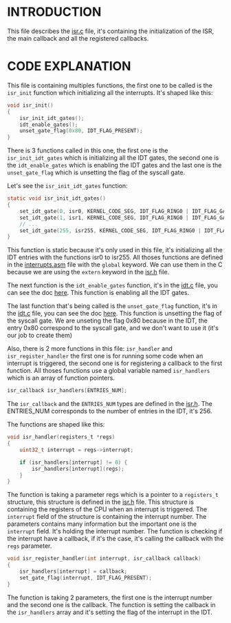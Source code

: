 # INTRODUCTION

This file describes the [isr.c](../../../src/interrupts/isr.c) file, it's containing the initialization of the ISR, the main callback and all the registered callbacks.

# CODE EXPLANATION

This file is containing multiples functions, the first one to be called is the `isr_init` function which initializing all the interrupts. It's shaped like this:
```c
void isr_init()
{
    isr_init_idt_gates();
    idt_enable_gates();
    unset_gate_flag(0x80, IDT_FLAG_PRESENT);
}
```
There is 3 functions called in this one, the first one is the `isr_init_idt_gates` which is initializing all the IDT gates, the second one is the `idt_enable_gates` which is enabling the IDT gates and the last one is the `unset_gate_flag` which is unsetting the flag of the syscall gate.

Let's see the `isr_init_idt_gates` function:
```c
static void isr_init_idt_gates()
{
    set_idt_gate(0, isr0, KERNEL_CODE_SEG, IDT_FLAG_RING0 | IDT_FLAG_GATE_32BIT_INT);
    set_idt_gate(1, isr1, KERNEL_CODE_SEG, IDT_FLAG_RING0 | IDT_FLAG_GATE_32BIT_INT);
    // ...
    set_idt_gate(255, isr255, KERNEL_CODE_SEG, IDT_FLAG_RING0 | IDT_FLAG_GATE_32BIT_INT);
}
```
This function is static because it's only used in this file, it's initializing all the IDT entries with the functions isr0 to isr255. All thoses functions are defined in the [interrupts.asm](../../../src/interrupts/interrupts.asm) file with the `global` keyword. We can use them in the C because we are using the `extern` keyword in the [isr.h](../../../src/interrupts/isr.h) file.

The next function is the `idt_enable_gates` function, it's in the [idt.c](../../../src/interrupts/idt.c) file, you can see the doc [here](idt.md). This function is enabling all the IDT gates.

The last function that's being called is the `unset_gate_flag` function, it's in the [idt.c](../../../src/interrupts/idt.c) file, you can see the doc [here](idt.md). This function is unsetting the flag of the syscall gate. We are unseting the flag 0x80 because in the IDT, the entry 0x80 correspond to the syscall gate, and we don't want to use it (it's our job to create them)

Also, there is 2 more functions in this file: `isr_handler` and `isr_register_handler` the first one is for running some code when an interrupt is triggered, the second one is for registering a callback to the first function. All thoses functions use a global variable named `isr_handlers` which is an array of function pointers.
```c
isr_callback isr_handlers[ENTRIES_NUM];
```
The `isr_callback` and the `ENTRIES_NUM` types are defined in the [isr.h](../../../src/interrupts/isr.h). The ENTRIES_NUM corresponds to the number of entries in the IDT, it's 256.

The functions are shaped like this:
```c
void isr_handler(registers_t *regs)
{
    uint32_t interrupt = regs->interrupt;

    if (isr_handlers[interrupt] != 0) {
        isr_handlers[interrupt](regs);
    }
}
```
The function is taking a parameter regs which is a pointer to a `registers_t` structure, this structure is defined in the [isr.h](../../../src/interrupts/isr.h) file. This structure is containing the registers of the CPU when an interrupt is triggered. The `interrupt` field of the structure is containing the interrupt number.
The parameters contains many information but the important one is the `interrupt` field. It's holding the interrupt number.
The function is checking if the interrupt have a callback, if it's the case, it's calling the callback with the `regs` parameter.


```c
void isr_register_handler(int interrupt, isr_callback callback)
{
    isr_handlers[interrupt] = callback;
    set_gate_flag(interrupt, IDT_FLAG_PRESENT);
}
```
The function is taking 2 parameters, the first one is the interrupt number and the second one is the callback. The function is setting the callback in the `isr_handlers` array and it's setting the flag of the interrupt in the IDT.
